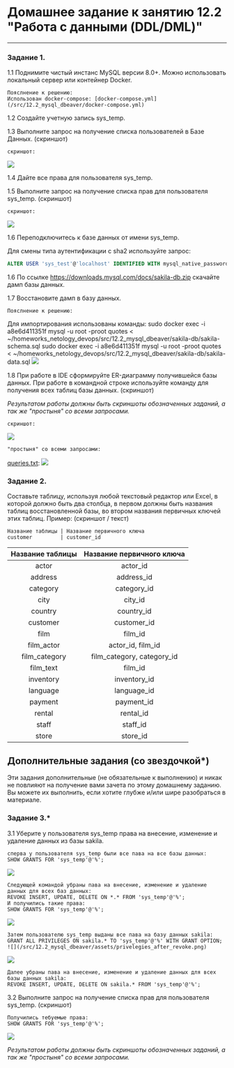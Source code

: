 # Домашнее задание к занятию 12.2 "Работа с данными (DDL/DML)"

---

### Задание 1.
1.1 Поднимите чистый инстанс MySQL версии 8.0+. Можно использовать локальный сервер или контейнер Docker.
```
Пояслнение к решению:
Использован docker-compose: [docker-compose.yml](/src/12.2_mysql_dbeaver/docker-compose.yml)
```
1.2 Создайте учетную запись sys_temp. 

1.3 Выполните запрос на получение списка пользователей в Базе Данных. (скриншот)

``` 
скриншот: 
```
![](/src/12.2_mysql_dbeaver/assets/step2_user-without-rights.png)

1.4 Дайте все права для пользователя sys_temp. 

1.5 Выполните запрос на получение списка прав для пользователя sys_temp. (скриншот)

``` 
скриншот: 
```
![](/src/12.2_mysql_dbeaver/assets/step2_users.png)

1.6 Переподключитесь к базе данных от имени sys_temp.

Для смены типа аутентификации с sha2 используйте запрос: 
```sql
ALTER USER 'sys_test'@'localhost' IDENTIFIED WITH mysql_native_password BY 'password';
```
1.6 По ссылке https://downloads.mysql.com/docs/sakila-db.zip скачайте дамп базы данных.

1.7 Восстановите дамп в базу данных.

```
Пояслнение к решению:
```
Для импортирования использованы команды:
sudo docker exec -i a8e6d411351f mysql -u root -proot quotes < ~/homeworks_netology_devops/src/12.2_mysql_dbeaver/sakila-db/sakila-schema.sql
sudo docker exec -i a8e6d411351f mysql -u root -proot quotes < ~/homeworks_netology_devops/src/12.2_mysql_dbeaver/sakila-db/sakila-data.sql
![](/src/12.2_mysql_dbeaver/assets/import_commands.png)

1.8 При работе в IDE сформируйте ER-диаграмму получившейся базы данных. При работе в командной строке используйте команду для получения всех таблиц базы данных. (скриншот)

*Результатом работы должны быть скриншоты обозначенных заданий, а так же "простыня" со всеми запросами.*

```
скриншот:
```
![](/src/12.2_mysql_dbeaver/assets/sakila-erdiagram.png)

```
"простыня" со всеми запросами: 
```
[queries.txt](/src/12.2_mysql_dbeaver/queries.txt):
![](/src/12.2_mysql_dbeaver/assets/queries.png)


### Задание 2.
Составьте таблицу, используя любой текстовый редактор или Excel, в которой должно быть два столбца, в первом должны быть названия таблиц восстановленной базы, 
во втором названия первичных ключей этих таблиц. Пример: (скриншот / текст)
```
Название таблицы | Название первичного ключа
customer         | customer_id
```

| Название таблицы | Название первичного ключа |
|   :---:          |    :----:                 |
| actor | actor_id |
| address | address_id |
| category | category_id |
| city | city_id |
| country | country_id |
| customer | customer_id |
| film | film_id |
| film_actor | actor_id, film_id |
| film_category | film_category, category_id |
| film_text | film_id |
| inventory | inventory_id |
| language | language_id |
| payment | payment_id |
| rental | rental_id |
| staff | staff_id |
| store | store_id |


## Дополнительные задания (со звездочкой*)
Эти задания дополнительные (не обязательные к выполнению) и никак не повлияют на получение вами зачета по этому домашнему заданию. Вы можете их выполнить, если хотите глубже и/или шире разобраться в материале.

### Задание 3.*
3.1 Уберите у пользователя sys_temp права на внесение, изменение и удаление данных из базы sakila.

```
сперва у пользователя sys_temp были все пава на все базы данных:
SHOW GRANTS FOR 'sys_temp'@'%';
```

![](/src/12.2_mysql_dbeaver/assets/privelegies_before_revoke.png)

```
Следующей командой убраны пава на внесение, изменение и удаление данных для всех баз данных:
REVOKE INSERT, UPDATE, DELETE ON *.* FROM 'sys_temp'@'%';
И получились такие права:
SHOW GRANTS FOR 'sys_temp'@'%';
```

![](/src/12.2_mysql_dbeaver/assets/privelegies_after_revoke.png)

```
Затем пользователю sys_temp выданы все пава на базу данных sakila:
GRANT ALL PRIVILEGES ON sakila.* TO 'sys_temp'@'%' WITH GRANT OPTION;
![](/src/12.2_mysql_dbeaver/assets/privelegies_after_revoke.png)
```

![](/src/12.2_mysql_dbeaver/assets/grant_allprivelegies_sakila.png)


```
Далее убраны пава на внесение, изменение и удаление данных для всех базы данных sakila:
REVOKE INSERT, UPDATE, DELETE ON sakila.* FROM 'sys_temp'@'%';
```

3.2 Выполните запрос на получение списка прав для пользователя sys_temp. (скриншот)

```
Получились тебуемые права:
SHOW GRANTS FOR 'sys_temp'@'%';
```

![](/src/12.2_mysql_dbeaver/assets/rivelegies_after_revoke_sakila.png)


*Результатом работы должны быть скриншоты обозначенных заданий, а так же "простыня" со всеми запросами.*
